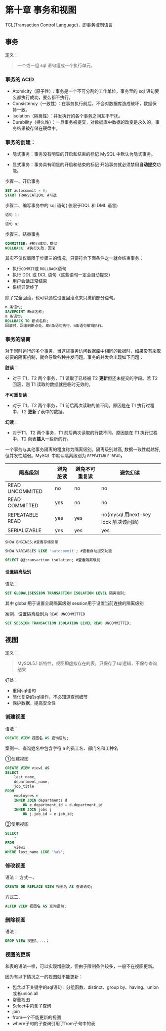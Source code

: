 # 第十章 事务和视图

TCL(Transaction Control Language)，即事务控制语言

## 事务
定义：
>一个或一组 sql 语句组成一个执行单元。

### 事务的 ACID
- Atomicity（原子性）：事务是一个不可分割的工作单位，事务里的 sql 语句要么都执行成功，要么都不执行。
- Consistency（一致性）：在事务执行前后，不会对数据库造成破坏，数据保持一致。
- Isolation（隔离性）：并发执行的各个事务之间互不干扰。
- Durability（持久性）：一旦事务被提交，对数据库中数据的改变是永久的，事务结果被存储在硬盘中。

### 事务的创建：
- 隐式事务：事务没有明显的开启和结束的标记
MySQL 中默认为隐式事务。

- 显式事务：事务具有明显的开启和结束的标记
开始事务就必须禁用**自动提交**功能。

步骤一、开启事务
```sql
SET autocommit = 0;
START TRANSCATION; #可选
```
步骤二、编写事务中的 sql 语句( 仅限于DQL 和 DML 语言)
```sql
语句 1;
...
语句 n;
```
步骤三、结束事务
```sql
COMMITTED; #执行成功，提交
ROLLBACK; #执行失败，回滚
```
其实不仅仅局限于步骤三的情况，只要符合下面条件之一就会结束事务：
- 执行```COMMIT```或 ```ROLLBACK```语句
- 执行 DDL 或 DCL 语句（这些语句一定会自动提交）
- 用户会话正常结束
- 系统异常终了

除了完全回滚，也可以通过设置回滚点来只撤销部分语句。
```sql
n 条语句;
SAVEPOINT 断点名称;
m 条语句;
ROLLBACK TO 断点名称;
回滚时，回滚到断点处，即n条语句执行，m条语句撤销执行。
```

### 事务的隔离
对于同时运行的多个事务，当这些事务访问数据库中相同的数据时，如果没有采取必要的隔离机制，就会导致各种并发问题。事务的并发会出现如下问题：

**脏读**：
- 对于 T1，T2 两个事务，T1 读取了已经被 T2 **更新**但还未提交的字段。若 T2 回滚，则 T1 读取的数据就是临时无效的。

**不可重复读**：
- 对于 T1，T2 两个事务，T1 前后两次读取的值不同。原因是在 T1 执行过程中，T2 **更新**了表中的数据。

**幻读**：
- 对于T1，T2 两个事务，T1 前后两次读取的行数不同。原因是在 T1 执行过程中，T2 向表**插入**一些新的行。

一个事务与其他事务隔离的程度称为隔离级别。隔离级别越高, 数据一致性就越好, 但并发性越弱。MySQL 中默认隔离级别为 ```REPEATABLE READ```。

| 隔离级别        | 避免脏读 | 避免不可重复读 | 避免幻读                             |
| --------------- | -------- | -------------- | ------------------------------------ |
| READ UNCOMMITED | no       | no             | no                                   |
| READ COMMITTED  | yes      | no             | no                                   |
| REPEATABLE READ | yes      | yes            | no(mysql 用next-key lock 解决该问题) |
| SERIALIZABLE    | yes      | yes            | yes                                  |

```sql
SHOW ENGINES;#查看存储引擎
```
 ```sql
SHOW VARIABLES LIKE 'autocommit'; #查看自动提交功能
 ```
```sql
SELECT @@transaction_isolation; #查看隔离级别
```

#### 设置隔离级别
语法：
```sql
SET GLOBAL|SESSION TRANSACTION ISOLATION LEVEL 隔离级别;
```
其中
global用于设置全局隔离级别
session用于设置当前连接的隔离级别

案例、设置隔离级别为 ```READ UNCOMMITTED```
```sql
SET SESSION TRANSACTION ISOLATION LEVEL READ UNCOMMITTED;
```

## 视图
定义：
>MySQL5.1 新特性，视图即虚拟存在的表。只保存了sql逻辑，不保存查询结果

好处：
- 重用sql语句
- 简化复杂的sql操作，不必知道查询细节
- 保护数据，提高安全性


### 创建视图
语法：
```sql
CREATE VIEW 视图名 AS 查询语句;
```
案例一、查询姓名中包含字符 a 的员工名、部门名和工种名

①创建视图
```sql
CREATE VIEW view1 AS
SELECT
    last_name,
    department_name,
    job_title
FROM
    employees e
    INNER JOIN departments d
        ON e.department_id = d.department_id
    INNER JOIN jobs j
        ON j.job_id = e.job_id;
```
②使用视图
```sql
SELECT
    *
FROM
    view1
WHERE last_name LIKE '%a%';
```
### 修改视图
 语法：
 方式一、
 ```sql
CREATE OR REPLACE VIEW 视图名 AS 查询语句;
 ```
方式二、
```sql
ALTER VIEW 视图名 AS 查询语句;
```
### 删除视图
语法：
```sql
DROP VIEW 视图1,...；
```

### 视图的更新

和表的语法一样，可以实现增删改，但由于限制条件较多，一般不在视图更新。

因为有以下情况之一的视图就不能更新：

- 包含以下关键字的sql语句：分组函数、distinct、group by、having、union或者union all
- 常量视图
- Select中包含子查询
- join
- from一个不能更新的视图
- where子句的子查询引用了from子句中的表